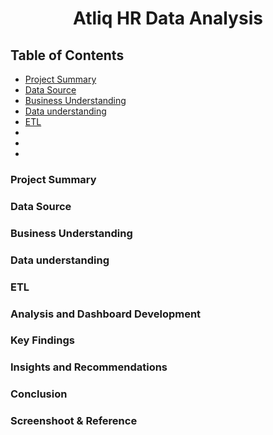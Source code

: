 <h1 align="CENTER"> Atliq HR Data Analysis </h1>


<H2>Table of Contents</H2>

- [Project Summary](#Project-Summary)
- [Data Source](#Data-Source)
- [Business Understanding](#Business-Understanding)
- [Data understanding](#Data-understanding)
- [ETL](#ETL)
- []()
- []()
- []()
### Project Summary
### Data Source
### Business Understanding
### Data understanding
### ETL
### Analysis and Dashboard Development
### Key Findings
### Insights and Recommendations
### Conclusion 
### Screenshoot & Reference
